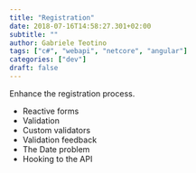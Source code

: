 ```yaml
---
title: "Registration"
date: 2018-07-16T14:58:27.301+02:00
subtitle: ""
author: Gabriele Teotino
tags: ["c#", "webapi", "netcore", "angular"]
categories: ["dev"]
draft: false
---
```


Enhance the registration process.

- Reactive forms
- Validation
- Custom validators
- Validation feedback
- The Date problem
- Hooking to the API
